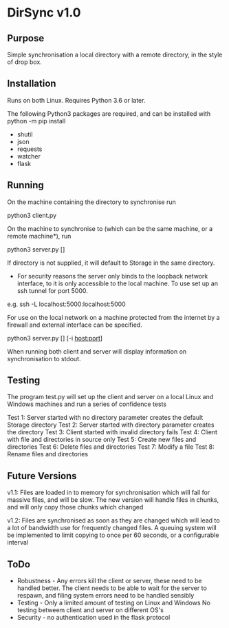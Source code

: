 DirSync v1.0
============

Purpose
-------
Simple synchronisation a local directory with a remote directory, in the style of drop box.

Installation
------------
Runs on both Linux. Requires Python 3.6 or later.

The following Python3 packages are required, and can be installed with python -m pip install <package>

* shutil
* json
* requests
* watcher
* flask

Running
-------
On the machine containing the directory to synchronise run

python3 client.py <directory>

On the machine to synchronise to (which can be the same machine, or a remote machine*), run

python3 server.py [<directory>]

If directory is not supplied, it will default to Storage in the same directory.

* For security reasons the server only binds to the loopback network interface,
to it is only accessible to the local machine. To use set up an ssh tunnel for port 5000.

e.g. ssh <remotemachine> -L localhost:5000:localhost:5000

For use on the local network on a machine protected from the internet by a firewall and
external interface can be specified.

python3 server.py [<directory>] [-i <host:port>]

When running both client and server will display information on synchronisation to stdout.


Testing
-------
The program test.py will set up the client and server on a local Linux and Windows machines
and run a series of confidence tests

Test 1: Server started with no directory parameter creates the default Storage directory
Test 2: Server started with directory parameter creates the directory
Test 3: Client started with invalid directory fails
Test 4: Client with file and directories in source only
Test 5: Create new files and directories
Test 6: Delete files and directories
Test 7: Modify a file
Test 8: Rename files and directories


Future Versions
---------------
v1.1: Files are loaded in to memory for synchronisation which will fail for massive files,
and will be slow. The new version will handle files in chunks, and will only copy those
chunks which changed

v1.2: Files are synchronised as soon as they are changed which will lead to a lot of bandwidth
use for frequently changed files. A queuing system will be implemented to limit copying to
once per 60 seconds, or a configurable interval


ToDo
----
* Robustness    - Any errors kill the client or server, these need to be handled
                  better. The client needs to be able to wait for the server to
                  respawn, and filing system errors need to be handled sensibly
* Testing       - Only a limited amount of testing on Linux and Windows
                  No testing betweem client and server on different OS's
* Security      - no authentication used in the flask protocol
